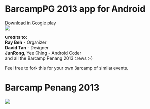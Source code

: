<h1>BarcampPG 2013 app for Android</h1>
<p>
<a href="https://play.google.com/store/apps/details?id=com.barcamppenang2013">Download in Google play<br>
<img src="http://a5.mzstatic.com/us/r1000/024/Purple4/v4/8f/0d/41/8f0d4133-41c0-d79a-0af5-d9fb34986985/mzl.dvkayoxj.320x480-75.jpg">
</a>
</p>
<p>
<b>Credits to:</b><br>
<b>Ray Beh</b> - Organizer<br>
<b>David Tan</b> - Designer<br>
<b>JunRong</b>, <o>Yee Ching</b> - Android Coder<br>
and all the Barcamp Penang 2013 crews :-)
</p>
<p>Feel free to fork this for your own Barcamp of similar events. </p>

<h1>Barcamp Penang 2013</h1>
<img src="http://sphotos-f.ak.fbcdn.net/hphotos-ak-ash4/1001660_599400156766724_949979057_n.jpg">

